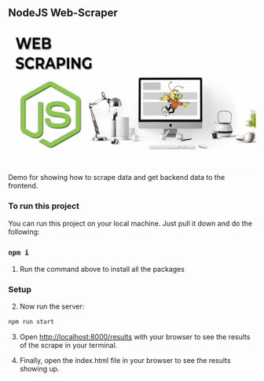 ## NodeJS Web-Scraper

![Sraper](https://github.com/amisha26/Web-Scraper/blob/master/src/img/web.png)

Demo for showing how to scrape data and get backend data to the frontend. 


### To run this project

You can run this project on your local machine. Just pull it down and do the following:

### `npm i`

1. Run the command above to install all the packages

### Setup

2. Now run the server:

```bash
npm run start
```

3. Open [http://localhost:8000/results](http://localhost:8000/results) with your browser to see the results of the scrape in your terminal.

4. Finally, open the index.html file in your browser to see the results showing up.